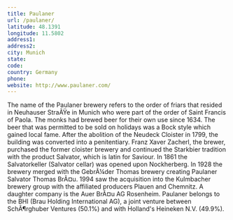 ```yaml
---
title: Paulaner
url: /paulaner/
latitude: 48.1391
longitude: 11.5802
address1: 
address2: 
city: Munich
state: 
code: 
country: Germany
phone: 
website: http://www.paulaner.com/
---
```

The name of the Paulaner brewery refers to the order of friars that resided in Neuhauser StraÃŸe in Munich who were part of the order of Saint Francis of Paola. The monks had brewed beer for their own use since 1634. The beer that was permitted to be sold on holidays was a Bock style which gained local fame. After the abolition of the Neudeck Cloister in 1799, the building was converted into a penitentiary. Franz Xaver Zacherl, the brewer, purchased the former cloister brewery and continued the Starkbier tradition with the product Salvator, which is latin for Saviour. In 1861 the Salvatorkeller (Salvator cellar) was opened upon Nockherberg. In 1928 the brewery merged with the GebrÃ¼der Thomas brewery creating Paulaner Salvator Thomas BrÃ¤u. 1994 saw the acquisition into the Kulmbacher brewery group with the affiliated producers Plauen and Chemnitz. A daughter company is the Auer BrÃ¤u AG Rosenheim. Paulaner belongs to the BHI (Brau Holding International AG), a joint venture between SchÃ¶rghuber Ventures (50.1%) and with Holland's Heineken N.V. (49.9%).
